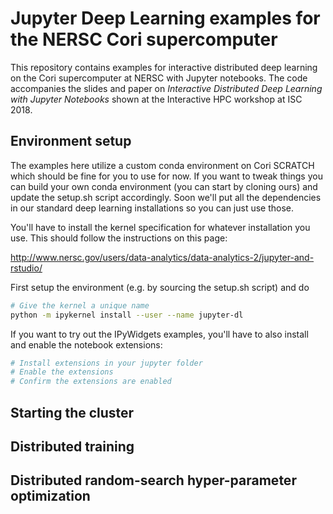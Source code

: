# Jupyter Deep Learning examples for the NERSC Cori supercomputer

This repository contains examples for interactive distributed deep learning
on the Cori supercomputer at NERSC with Jupyter notebooks.
The code accompanies the slides and paper on
_Interactive Distributed Deep Learning with Jupyter Notebooks_
shown at the Interactive HPC workshop at ISC 2018.

## Environment setup

The examples here utilize a custom conda environment on Cori SCRATCH
which should be fine for you to use for now. If you want to tweak things you
can build your own conda environment (you can start by cloning ours) and
update the setup.sh script accordingly. Soon we'll put all the dependencies in
our standard deep learning installations so you can just use those.

You'll have to install the kernel specification for whatever installation you
use. This should follow the instructions on this page:

http://www.nersc.gov/users/data-analytics/data-analytics-2/jupyter-and-rstudio/

First setup the environment (e.g. by sourcing the setup.sh script) and do

```bash
# Give the kernel a unique name
python -m ipykernel install --user --name jupyter-dl
```

If you want to try out the IPyWidgets examples, you'll have to also install
and enable the notebook extensions:

```bash
# Install extensions in your jupyter folder
# Enable the extensions
# Confirm the extensions are enabled
```

## Starting the cluster

## Distributed training

## Distributed random-search hyper-parameter optimization
